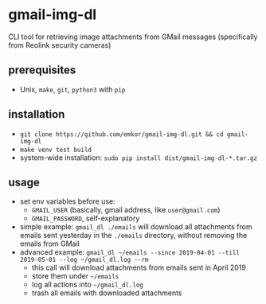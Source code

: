 # gmail-img-dl
CLI tool for retrieving image attachments from GMail messages (specifically from Reolink security cameras)

## prerequisites
- Unix, `make`, `git`, `python3` with `pip`

## installation
- `git clone https://github.com/emkor/gmail-img-dl.git && cd gmail-img-dl`
- `make venv test build`
- system-wide installation: `sudo pip install dist/gmail-img-dl-*.tar.gz`

## usage
- set env variables before use:
    - `GMAIL_USER` (basically, gmail address, like `user@gmail.com`)
    - `GMAIL_PASSWORD`, self-explanatory
- simple example: `gmail_dl ./emails` will download all attachments from emails sent yesterday in the `./emails` directory, without removing the emails from GMail
- advanced example: `gmail_dl ~/emails --since 2019-04-01 --till 2019-05-01 --log ~/gmail_dl.log --rm`
    - this call will download attachments from emails sent in April 2019
    - store them under `~/emails`
    - log all actions into `~/gmail_dl.log`
    - trash all emails with downloaded attachments